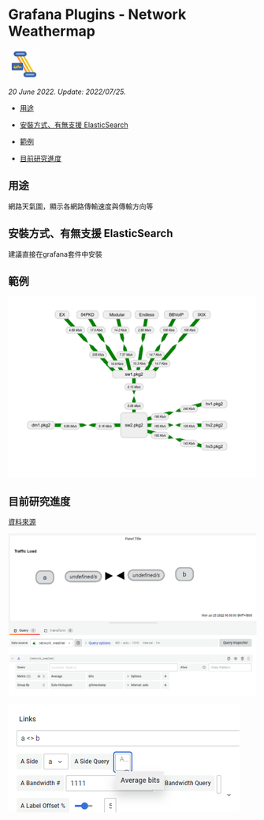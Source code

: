 # Grafana Plugins - Network Weathermap

![img](Network_Weathermap_icon.png)

*20 June 2022. Update: 2022/07/25.*

* [用途](#use)

* [安裝方式、有無支援 ElasticSearch](#install)

* [範例](#example)

* [目前研究進度](#research)

<h2 id="use">用途</h2>

網路天氣圖，顯示各網路傳輸速度與傳輸方向等

<h2 id="install">安裝方式、有無支援 ElasticSearch</h2>

建議直接在grafana套件中安裝

<h2 id="example">範例</h2>

![img](Network_Weathermap.png)

<h2 id="research">目前研究進度</h2>

[資料來源](https://github.com/StevenHsu22/Grafana/blob/plugins/Network_Weathermap/network_weather_test.csv)

![img](network_weather_test1.png)

![img](network_weather_test2.png)
